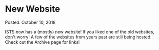 # New Website
Posted: October 10, 2018

ISTS now has a (mostly) new website!  If you liked one of the old websites,
don't worry!  A few of the websites from years past are still being hosted.
Check out the Archive page for links!
